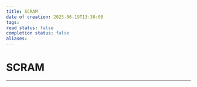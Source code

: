 ```yaml
---
title: SCRAM
date of creation: 2025-06-19T13:30:00
tags: 
read status: false
completion status: false
aliases:
---
```

# SCRAM
---
